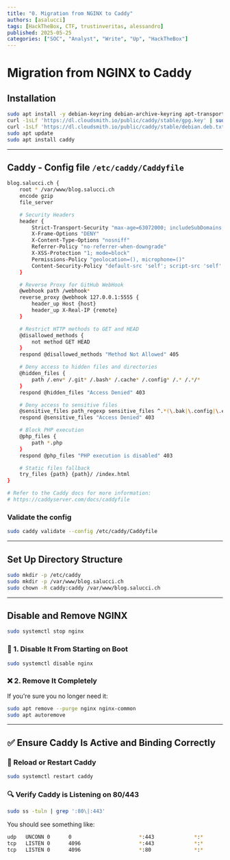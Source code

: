 ```yaml
---
title: "0. Migration from NGINX to Caddy"
authors: [asalucci]
tags: [HackTheBox, CTF, trustinveritas, alessandro]
published: 2025-05-25
categories: ["SOC", "Analyst", "Write", "Up", "HackTheBox"]
---
```


# Migration from NGINX to Caddy

## Installation

```bash
sudo apt install -y debian-keyring debian-archive-keyring apt-transport-https curl rsync
curl -1sLf 'https://dl.cloudsmith.io/public/caddy/stable/gpg.key' | sudo gpg --dearmor -o /usr/share/keyrings/caddy-stable-archive-keyring.gpg
curl -1sLf 'https://dl.cloudsmith.io/public/caddy/stable/debian.deb.txt' | sudo tee /etc/apt/sources.list.d/caddy-stable.list
sudo apt update
sudo apt install caddy
```

---

## Caddy - Config file `/etc/caddy/Caddyfile`

```bash
blog.salucci.ch {
    root * /var/www/blog.salucci.ch
    encode gzip
    file_server

    # Security Headers
    header {
        Strict-Transport-Security "max-age=63072000; includeSubDomains; preload"
        X-Frame-Options "DENY"
        X-Content-Type-Options "nosniff"
        Referrer-Policy "no-referrer-when-downgrade"
        X-XSS-Protection "1; mode=block"
        Permissions-Policy "geolocation=(), microphone=()"
        Content-Security-Policy "default-src 'self'; script-src 'self' 'unsafe-inline'; style-src 'self' 'unsafe-inline';"
    }

    # Reverse Proxy for GitHub WebHook
    @webhook path /webhook*
    reverse_proxy @webhook 127.0.0.1:5555 {
        header_up Host {host}
        header_up X-Real-IP {remote}
    }

    # Restrict HTTP methods to GET and HEAD
    @disallowed_methods {
        not method GET HEAD
    }
    respond @disallowed_methods "Method Not Allowed" 405

    # Deny access to hidden files and directories
    @hidden_files {
        path /.env* /.git* /.bash* /.cache* /.config* /.* /.*/*
    }
    respond @hidden_files "Access Denied" 403

    # Deny access to sensitive files
    @sensitive_files path_regexp sensitive_files ^.*(\.bak|\.config|\.env|\.git|~)$
    respond @sensitive_files "Access Denied" 403

    # Block PHP execution
    @php_files {
        path *.php
    }
    respond @php_files "PHP execution is disabled" 403

    # Static files fallback
    try_files {path} {path}/ /index.html
}

# Refer to the Caddy docs for more information:
# https://caddyserver.com/docs/caddyfile
```

### Validate the config

```bash
sudo caddy validate --config /etc/caddy/Caddyfile
```

---

## Set Up Directory Structure

```bash
sudo mkdir -p /etc/caddy
sudo mkdir -p /var/www/blog.salucci.ch
sudo chown -R caddy:caddy /var/www/blog.salucci.ch
```

---

## Disable and Remove NGINX

```bash
sudo systemctl stop nginx
```

### 🚫 1. Disable It From Starting on Boot

```bash
sudo systemctl disable nginx
```

### ❌ 2. Remove It Completely

If you're sure you no longer need it:

```bash
sudo apt remove --purge nginx nginx-common
sudo apt autoremove
```

---

## ✅ Ensure Caddy Is Active and Binding Correctly

### 🔁 Reload or Restart Caddy

```bash
sudo systemctl restart caddy
```

### 🔍 Verify Caddy is Listening on 80/443

```bash
sudo ss -tuln | grep ':80\|:443'
```

You should see something like:

```bash
udp   UNCONN 0      0                      *:443             *:*
tcp   LISTEN 0      4096                   *:443             *:*
tcp   LISTEN 0      4096                   *:80              *:*
```